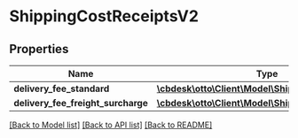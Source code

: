 # ShippingCostReceiptsV2

## Properties
Name | Type | Description | Notes
------------ | ------------- | ------------- | -------------
**delivery_fee_standard** | [**\cbdesk\otto\Client\Model\ShippingFeeReceiptsV2**](ShippingFeeReceiptsV2.md) |  | 
**delivery_fee_freight_surcharge** | [**\cbdesk\otto\Client\Model\ShippingFeeReceiptsV2**](ShippingFeeReceiptsV2.md) |  | 

[[Back to Model list]](../../README.md#documentation-for-models) [[Back to API list]](../../README.md#documentation-for-api-endpoints) [[Back to README]](../../README.md)

